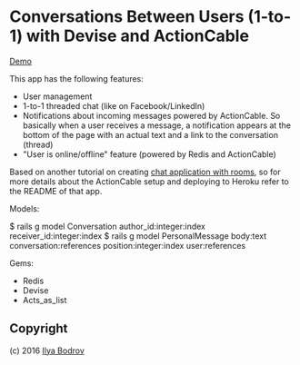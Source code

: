 # Conversations Between Users (1-to-1) with Devise and ActionCable

[Demo](https://bodrovis-personal-chat.herokuapp.com)

This app has the following features:

* User management
* 1-to-1 threaded chat (like on Facebook/LinkedIn)
* Notifications about incoming messages powered by ActionCable. So basically when a user receives
a message, a notification appears at the bottom of the page with an actual text and a link to the
conversation (thread)
* "User is online/offline" feature (powered by Redis and ActionCable)

Based on another tutorial on creating [chat application with rooms](https://github.com/bodrovis-learning/actioncable_devise_demo),
so for more details about the ActionCable setup and deploying to Heroku refer to the README of that app.

Models:

$ rails g model Conversation author_id:integer:index receiver_id:integer:index
$ rails g model PersonalMessage body:text conversation:references position:integer:index user:references

Gems:

* Redis
* Devise
* Acts_as_list

## Copyright

(c) 2016 [Ilya Bodrov](http://ilyabodrov.me)